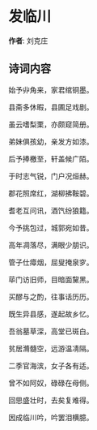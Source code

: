 # 发临川

**作者**: 刘克庄

## 诗词内容

始予丱角来，家君绾铜墨。

县斋多休暇，县圃足戏剧。

虽云嗜梨栗，亦颇窥简册。

弟妹俱孩幼，亲发方如漆。

后予捧檄至，轩盖候广陌。

于时志气锐，门户况烜赫。

郡花照席红，湖柳拂鞍碧。

耆老互问讯，酒饩纷狼籍。

今予挑包过，城郭宛如昔。

高年凋落尽，满眼少朋识。

管子仕瘴烟，屈叟掩泉穸。

荜门访旧师，目暗面黧黑。

买醪与之酌，往事话历历。

既生异县感，遂起故乡忆。

吾翁墓草深，高堂已斑白。

贫居滫髓空，远游温凊隔。

二季官海滨，女子各有适。

曾不如阿奴，碌碌在母侧。

回思盛壮时，去矣复难得。

因成临川吟，吟罢泪横臆。

